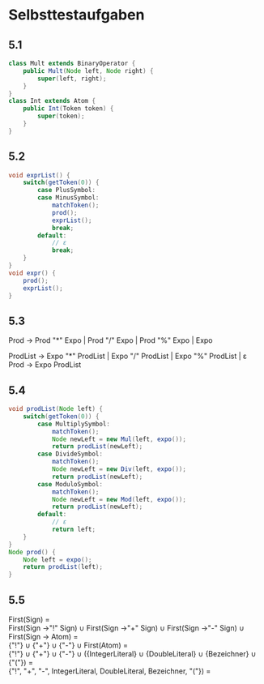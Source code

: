 # Selbsttestaufgaben

## 5.1

```java
class Mult extends BinaryOperator {
    public Mult(Node left, Node right) {
        super(left, right);
    }
}
class Int extends Atom {
    public Int(Token token) {
        super(token);
    }
}
```

## 5.2

```java
void exprList() {
    switch(getToken(0)) {
        case PlusSymbol:
        case MinusSymbol:
            matchToken();
            prod();
            exprList();
            break;
        default:
            // ε
            break;
    }
}
void expr() {
    prod();
    exprList();
}
```

## 5.3
Prod → Prod "*" Expo | Prod "/" Expo | Prod "%" Expo | Expo  

ProdList -> Expo "*" ProdList | Expo "/" ProdList | Expo "%" ProdList | ε
Prod -> Expo ProdList  

## 5.4
```java
void prodList(Node left) {
    switch(getToken(0)) {
        case MultiplySymbol:
            matchToken();
            Node newLeft = new Mul(left, expo());
            return prodList(newLeft);
        case DivideSymbol:
            matchToken();
            Node newLeft = new Div(left, expo());
            return prodList(newLeft);
        case ModuloSymbol:
            matchToken();
            Node newLeft = new Mod(left, expo());
            return prodList(newLeft);
        default:
            // ε
            return left;
    }
}
Node prod() {
    Node left = expo();
    return prodList(left);
}
```

## 5.5  

First(Sign) =  
First(Sign →"!"  Sign) ∪ First(Sign →"+" Sign) ∪ First(Sign →"-" Sign) ∪ First(Sign → Atom) =  
{"!"} ∪ {"+"} ∪ {"-"} ∪ First(Atom) =  
{"!"} ∪ {"+"} ∪ {"-"} ∪ ({IntegerLiteral} ∪ {DoubleLiteral} ∪ {Bezeichner} ∪ {"("}) =  
{"!", "+", "-", IntegerLiteral, DoubleLiteral, Bezeichner, "("}) =  